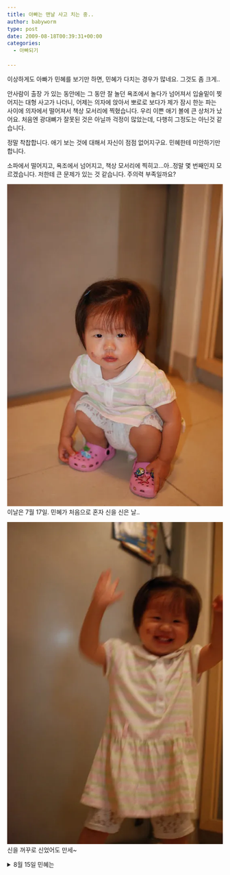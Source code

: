 ```yaml
---
title: 아빠는 맨날 사고 치는 중..
author: babyworm
type: post
date: 2009-08-18T00:39:31+00:00
categories:
  - 아빠되기

---
```

이상하게도 아빠가 민혜를 보기만 하면, 민혜가 다치는 경우가 많네요. 그것도 좀 크게..

안사람이 출장 가 있는 동안에는 그 동안 잘 놀던 욕조에서 놀다가 넘어져서 입술밑이 찢어지는 대형 사고가 나더니, 어제는 의자에 앉아서 뽀로로 보다가 제가 잠시 한눈 파는 사이에 의자에서 떨어져서 책상 모서리에 찍혔습니다. 우리 이쁜 애기 볼에 큰 상처가 났어요. 처음엔 광대뼈가 잘못된 것은 아닐까 걱정이 많았는데, 다행히 그정도는 아닌것 같습니다. 

정말 착찹합니다. 애기 보는 것에 대해서 자신이 점점 없어지구요. 민혜한테 미안하기만 합니다. 

소파에서 떨어지고, 욕조에서 넘어지고, 책상 모서리에 찍히고…아..정말 몇 번째인지 모르겠습니다. 저한테 큰 문제가 있는 것 같습니다. 주의력 부족일까요? 

<img decoding="async" src="DSC_5356.webp" data-recalc-dims="1" /><br> 이날은 7월 17일. 민혜가 처음으로 혼자 신을 신은 날.. 

<img decoding="async" src="DSC_5358.webp" data-recalc-dims="1" /><br> 신을 꺼꾸로 신었어도 만세~
<details>
<summary>8월 15일 민혜는</summary>

<!-- summary 아래 한칸 공백 두어야함 -->
- 17개월 29일 (내일이면 18개월)
- 몸무게: 10.3Kg
- 키: 81.5cm
</details>
